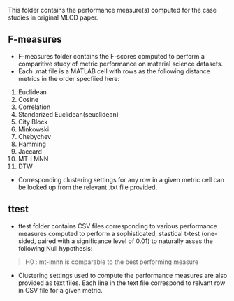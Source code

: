 This folder contains the performance measure(s) computed for the case studies in original MLCD paper.

F-measures
-----------
* F-measures folder contains the F-scores computed to perform a comparitive study of metric performance on material science datasets.
* Each .mat file is a MATLAB cell with rows as the following distance metrics in the order specfiied here:

1. Euclidean
2. Cosine
3. Correlation
4. Standarized Euclidean(seuclidean)
5. City Block
6. Minkowski
7. Chebychev
8. Hamming
9. Jaccard
10. MT-LMNN
11. DTW

* Corresponding clustering settings for any row in a given metric cell can be looked up from the relevant .txt file provided.

ttest
-----
* ttest folder contains CSV files corresponding to various performance measures computed to perform a sophisticated, stastical t-test (one-sided, paired with a significance level of 0.01) to naturally asses the following Null hypothesis: 

> H0 : mt-lmnn is comparable to the best performing measure

* Clustering settings used to compute the performance measures are also provided as text files. Each line in the text file correspond to relvant row in CSV file for a given metric.
